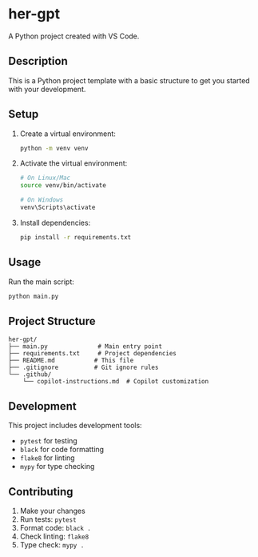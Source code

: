 # her-gpt

A Python project created with VS Code.

## Description

This is a Python project template with a basic structure to get you started with your development.

## Setup

1. Create a virtual environment:
   ```bash
   python -m venv venv
   ```

2. Activate the virtual environment:
   ```bash
   # On Linux/Mac
   source venv/bin/activate
   
   # On Windows
   venv\Scripts\activate
   ```

3. Install dependencies:
   ```bash
   pip install -r requirements.txt
   ```

## Usage

Run the main script:
```bash
python main.py
```

## Project Structure

```
her-gpt/
├── main.py              # Main entry point
├── requirements.txt     # Project dependencies
├── README.md           # This file
├── .gitignore          # Git ignore rules
└── .github/
    └── copilot-instructions.md  # Copilot customization
```

## Development

This project includes development tools:
- `pytest` for testing
- `black` for code formatting
- `flake8` for linting
- `mypy` for type checking

## Contributing

1. Make your changes
2. Run tests: `pytest`
3. Format code: `black .`
4. Check linting: `flake8`
5. Type check: `mypy .`
